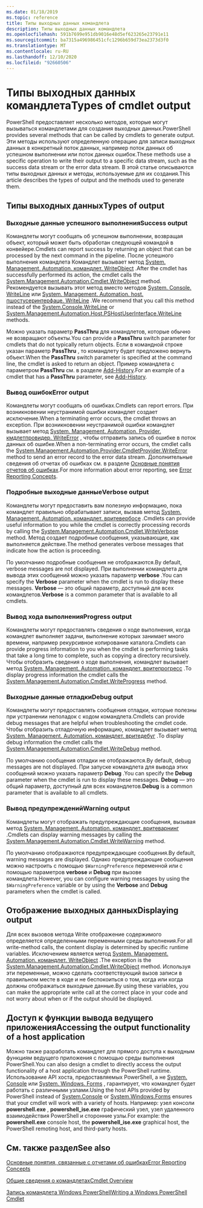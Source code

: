 ```yaml
---
ms.date: 01/18/2019
ms.topic: reference
title: Типы выходных данных командлета
description: Типы выходных данных командлета
ms.openlocfilehash: 591b7699e951db9016e48d5ef623265e23791e11
ms.sourcegitcommit: ba7315a496986451cfc1296b659d73ea2373d3f0
ms.translationtype: MT
ms.contentlocale: ru-RU
ms.lasthandoff: 12/10/2020
ms.locfileid: "92660506"
---
```

# <a name="types-of-cmdlet-output"></a><span data-ttu-id="b61b8-103">Типы выходных данных командлета</span><span class="sxs-lookup"><span data-stu-id="b61b8-103">Types of cmdlet output</span></span>

<span data-ttu-id="b61b8-104">PowerShell предоставляет несколько методов, которые могут вызываться командлетами для создания выходных данных.</span><span class="sxs-lookup"><span data-stu-id="b61b8-104">PowerShell provides several methods that can be called by cmdlets to generate output.</span></span> <span data-ttu-id="b61b8-105">Эти методы используют определенную операцию для записи выходных данных в конкретный поток данных, например поток данных об успешном выполнении или поток данных ошибок.</span><span class="sxs-lookup"><span data-stu-id="b61b8-105">These methods use a specific operation to write their output to a specific data stream, such as the success data stream or the error data stream.</span></span> <span data-ttu-id="b61b8-106">В этой статье описываются типы выходных данных и методы, используемые для их создания.</span><span class="sxs-lookup"><span data-stu-id="b61b8-106">This article describes the types of output and the methods used to generate them.</span></span>

## <a name="types-of-output"></a><span data-ttu-id="b61b8-107">Типы выходных данных</span><span class="sxs-lookup"><span data-stu-id="b61b8-107">Types of output</span></span>

### <a name="success-output"></a><span data-ttu-id="b61b8-108">Выходные данные успешного выполнения</span><span class="sxs-lookup"><span data-stu-id="b61b8-108">Success output</span></span>

<span data-ttu-id="b61b8-109">Командлеты могут сообщать об успешном выполнении, возвращая объект, который может быть обработан следующей командой в конвейере.</span><span class="sxs-lookup"><span data-stu-id="b61b8-109">Cmdlets can report success by returning an object that can be processed by the next command in the pipeline.</span></span> <span data-ttu-id="b61b8-110">После успешного выполнения командлета Командлет вызывает метод [System. Management. Automation. командлет. WriteObject](/dotnet/api/System.Management.Automation.Cmdlet.WriteObject) .</span><span class="sxs-lookup"><span data-stu-id="b61b8-110">After the cmdlet has successfully performed its action, the cmdlet calls the [System.Management.Automation.Cmdlet.WriteObject](/dotnet/api/System.Management.Automation.Cmdlet.WriteObject) method.</span></span> <span data-ttu-id="b61b8-111">Рекомендуется вызывать этот метод вместо методов [System. Console. WriteLine](/dotnet/api/System.Console.WriteLine) или [System. Management. Automation. host. пшостусеринтерфаце. WriteLine](/dotnet/api/System.Management.Automation.Host.PSHostUserInterface.WriteLine) .</span><span class="sxs-lookup"><span data-stu-id="b61b8-111">We recommend that you call this method instead of the [System.Console.WriteLine](/dotnet/api/System.Console.WriteLine) or [System.Management.Automation.Host.PSHostUserInterface.WriteLine](/dotnet/api/System.Management.Automation.Host.PSHostUserInterface.WriteLine) methods.</span></span>

<span data-ttu-id="b61b8-112">Можно указать параметр **PassThru** для командлетов, которые обычно не возвращают объекты.</span><span class="sxs-lookup"><span data-stu-id="b61b8-112">You can provide a **PassThru** switch parameter for cmdlets that do not typically return objects.</span></span>
<span data-ttu-id="b61b8-113">Если в командной строке указан параметр **PassThru** , то командлету будет предложено вернуть объект.</span><span class="sxs-lookup"><span data-stu-id="b61b8-113">When the **PassThru** switch parameter is specified at the command line, the cmdlet is asked to return an object.</span></span> <span data-ttu-id="b61b8-114">Пример командлета с параметром **PassThru** см. в разделе [Add-History](/powershell/module/Microsoft.PowerShell.Core/Add-History).</span><span class="sxs-lookup"><span data-stu-id="b61b8-114">For an example of a cmdlet that has a **PassThru** parameter, see [Add-History](/powershell/module/Microsoft.PowerShell.Core/Add-History).</span></span>

### <a name="error-output"></a><span data-ttu-id="b61b8-115">Вывод ошибок</span><span class="sxs-lookup"><span data-stu-id="b61b8-115">Error output</span></span>

<span data-ttu-id="b61b8-116">Командлеты могут сообщать об ошибках.</span><span class="sxs-lookup"><span data-stu-id="b61b8-116">Cmdlets can report errors.</span></span> <span data-ttu-id="b61b8-117">При возникновении неустранимой ошибки командлет создает исключение.</span><span class="sxs-lookup"><span data-stu-id="b61b8-117">When a terminating error occurs, the cmdlet throws an exception.</span></span> <span data-ttu-id="b61b8-118">При возникновении неустранимой ошибки командлет вызывает метод [System. Management. Automation. Provider. кмдлетпровидер. WriteError](/dotnet/api/System.Management.Automation.Provider.CmdletProvider.WriteError) , чтобы отправить запись об ошибке в поток данных об ошибке.</span><span class="sxs-lookup"><span data-stu-id="b61b8-118">When a non-terminating error occurs, the cmdlet calls the [System.Management.Automation.Provider.CmdletProvider.WriteError](/dotnet/api/System.Management.Automation.Provider.CmdletProvider.WriteError) method to send an error record to the error data stream.</span></span> <span data-ttu-id="b61b8-119">Дополнительные сведения об отчетах об ошибках см. в разделе [Основные понятия отчетов об ошибках](./error-reporting-concepts.md).</span><span class="sxs-lookup"><span data-stu-id="b61b8-119">For more information about error reporting, see [Error Reporting Concepts](./error-reporting-concepts.md).</span></span>

### <a name="verbose-output"></a><span data-ttu-id="b61b8-120">Подробные выходные данные</span><span class="sxs-lookup"><span data-stu-id="b61b8-120">Verbose output</span></span>

<span data-ttu-id="b61b8-121">Командлеты могут предоставить вам полезную информацию, пока командлет правильно обрабатывает записи, вызвав метод [System. Management. Automation. командлет. вритевербосе](/dotnet/api/System.Management.Automation.Cmdlet.WriteVerbose) .</span><span class="sxs-lookup"><span data-stu-id="b61b8-121">Cmdlets can provide useful information to you while the cmdlet is correctly processing records by calling the [System.Management.Automation.Cmdlet.WriteVerbose](/dotnet/api/System.Management.Automation.Cmdlet.WriteVerbose) method.</span></span> <span data-ttu-id="b61b8-122">Метод создает подробные сообщения, указывающие, как выполняется действие.</span><span class="sxs-lookup"><span data-stu-id="b61b8-122">The method generates verbose messages that indicate how the action is proceeding.</span></span>

<span data-ttu-id="b61b8-123">По умолчанию подробные сообщения не отображаются.</span><span class="sxs-lookup"><span data-stu-id="b61b8-123">By default, verbose messages are not displayed.</span></span> <span data-ttu-id="b61b8-124">При выполнении командлета для вывода этих сообщений можно указать параметр **verbose** .</span><span class="sxs-lookup"><span data-stu-id="b61b8-124">You can specify the **Verbose** parameter when the cmdlet is run to display these messages.</span></span> <span data-ttu-id="b61b8-125">**Verbose** — это общий параметр, доступный для всех командлетов.</span><span class="sxs-lookup"><span data-stu-id="b61b8-125">**Verbose** is a common parameter that is available to all cmdlets.</span></span>

### <a name="progress-output"></a><span data-ttu-id="b61b8-126">Вывод хода выполнения</span><span class="sxs-lookup"><span data-stu-id="b61b8-126">Progress output</span></span>

<span data-ttu-id="b61b8-127">Командлеты могут предоставлять сведения о ходе выполнения, когда командлет выполняет задачи, выполнение которых занимает много времени, например рекурсивное копирование каталога.</span><span class="sxs-lookup"><span data-stu-id="b61b8-127">Cmdlets can provide progress information to you when the cmdlet is performing tasks that take a long time to complete, such as copying a directory recursively.</span></span> <span data-ttu-id="b61b8-128">Чтобы отобразить сведения о ходе выполнения, командлет вызывает метод [System. Management. Automation. командлет. вритепрогресс](/dotnet/api/System.Management.Automation.Cmdlet.WriteProgress) .</span><span class="sxs-lookup"><span data-stu-id="b61b8-128">To display progress information the cmdlet calls the [System.Management.Automation.Cmdlet.WriteProgress](/dotnet/api/System.Management.Automation.Cmdlet.WriteProgress) method.</span></span>

### <a name="debug-output"></a><span data-ttu-id="b61b8-129">Выходные данные отладки</span><span class="sxs-lookup"><span data-stu-id="b61b8-129">Debug output</span></span>

<span data-ttu-id="b61b8-130">Командлеты могут предоставлять сообщения отладки, которые полезны при устранении неполадок с кодом командлета.</span><span class="sxs-lookup"><span data-stu-id="b61b8-130">Cmdlets can provide debug messages that are helpful when troubleshooting the cmdlet code.</span></span> <span data-ttu-id="b61b8-131">Чтобы отобразить отладочную информацию, командлет вызывает метод [System. Management. Automation. командлет. вритедебуг](/dotnet/api/System.Management.Automation.Cmdlet.WriteDebug) .</span><span class="sxs-lookup"><span data-stu-id="b61b8-131">To display debug information the cmdlet calls the [System.Management.Automation.Cmdlet.WriteDebug](/dotnet/api/System.Management.Automation.Cmdlet.WriteDebug) method.</span></span>

<span data-ttu-id="b61b8-132">По умолчанию сообщения отладки не отображаются.</span><span class="sxs-lookup"><span data-stu-id="b61b8-132">By default, debug messages are not displayed.</span></span> <span data-ttu-id="b61b8-133">При запуске командлета для вывода этих сообщений можно указать параметр **Debug** .</span><span class="sxs-lookup"><span data-stu-id="b61b8-133">You can specify the **Debug** parameter when the cmdlet is run to display these messages.</span></span> <span data-ttu-id="b61b8-134">**Debug** — это общий параметр, доступный для всех командлетов.</span><span class="sxs-lookup"><span data-stu-id="b61b8-134">**Debug** is a common parameter that is available to all cmdlets.</span></span>

### <a name="warning-output"></a><span data-ttu-id="b61b8-135">Вывод предупреждений</span><span class="sxs-lookup"><span data-stu-id="b61b8-135">Warning output</span></span>

<span data-ttu-id="b61b8-136">Командлеты могут отображать предупреждающие сообщения, вызывая метод [System. Management. Automation. командлет. вритеварнинг](/dotnet/api/System.Management.Automation.Cmdlet.WriteWarning) .</span><span class="sxs-lookup"><span data-stu-id="b61b8-136">Cmdlets can display warning messages by calling the [System.Management.Automation.Cmdlet.WriteWarning](/dotnet/api/System.Management.Automation.Cmdlet.WriteWarning) method.</span></span>

<span data-ttu-id="b61b8-137">По умолчанию отображаются предупреждающие сообщения.</span><span class="sxs-lookup"><span data-stu-id="b61b8-137">By default, warning messages are displayed.</span></span> <span data-ttu-id="b61b8-138">Однако предупреждающие сообщения можно настроить с помощью `$WarningPreference` переменной или с помощью параметров **verbose** и **Debug** при вызове командлета.</span><span class="sxs-lookup"><span data-stu-id="b61b8-138">However, you can configure warning messages by using the `$WarningPreference` variable or by using the **Verbose** and **Debug** parameters when the cmdlet is called.</span></span>

## <a name="displaying-output"></a><span data-ttu-id="b61b8-139">Отображение выходных данных</span><span class="sxs-lookup"><span data-stu-id="b61b8-139">Displaying output</span></span>

<span data-ttu-id="b61b8-140">Для всех вызовов метода Write отображение содержимого определяется определенными переменными среды выполнения.</span><span class="sxs-lookup"><span data-stu-id="b61b8-140">For all write-method calls, the content display is determined by specific runtime variables.</span></span> <span data-ttu-id="b61b8-141">Исключением является метод [System. Management. Automation. командлет. WriteObject](/dotnet/api/System.Management.Automation.Cmdlet.WriteObject) .</span><span class="sxs-lookup"><span data-stu-id="b61b8-141">The exception is the [System.Management.Automation.Cmdlet.WriteObject](/dotnet/api/System.Management.Automation.Cmdlet.WriteObject) method.</span></span> <span data-ttu-id="b61b8-142">Используя эти переменные, можно сделать соответствующий вызов записи в правильном месте в коде и не беспокоиться о том, когда или когда должны отображаться выходные данные.</span><span class="sxs-lookup"><span data-stu-id="b61b8-142">By using these variables, you can make the appropriate write call at the correct place in your code and not worry about when or if the output should be displayed.</span></span>

## <a name="accessing-the-output-functionality-of-a-host-application"></a><span data-ttu-id="b61b8-143">Доступ к функции вывода ведущего приложения</span><span class="sxs-lookup"><span data-stu-id="b61b8-143">Accessing the output functionality of a host application</span></span>

<span data-ttu-id="b61b8-144">Можно также разработать командлет для прямого доступа к выходным функциям ведущего приложения с помощью среды выполнения PowerShell.</span><span class="sxs-lookup"><span data-stu-id="b61b8-144">You can also design a cmdlet to directly access the output functionality of a host application through the PowerShell runtime.</span></span> <span data-ttu-id="b61b8-145">Использование API хоста, предоставляемых PowerShell, а не [System. Console](/dotnet/api/System.Console) или [System. Windows. Forms](/dotnet/api/System.Windows.Forms) , гарантирует, что командлет будет работать с различными узлами.</span><span class="sxs-lookup"><span data-stu-id="b61b8-145">Using the host APIs provided by PowerShell instead of [System.Console](/dotnet/api/System.Console) or [System.Windows.Forms](/dotnet/api/System.Windows.Forms) ensures that your cmdlet will work with a variety of hosts.</span></span> <span data-ttu-id="b61b8-146">Например: узел консоли **powershell.exe** , **powershell_ise.exe** графический узел, узел удаленного взаимодействия PowerShell и сторонние узлы.</span><span class="sxs-lookup"><span data-stu-id="b61b8-146">For example: the **powershell.exe** console host, the **powershell_ise.exe** graphical host, the PowerShell remoting host, and third-party hosts.</span></span>

## <a name="see-also"></a><span data-ttu-id="b61b8-147">См. также раздел</span><span class="sxs-lookup"><span data-stu-id="b61b8-147">See also</span></span>

[<span data-ttu-id="b61b8-148">Основные понятия, связанные с отчетами об ошибках</span><span class="sxs-lookup"><span data-stu-id="b61b8-148">Error Reporting Concepts</span></span>](./error-reporting-concepts.md)

[<span data-ttu-id="b61b8-149">Общие сведения о командлетах</span><span class="sxs-lookup"><span data-stu-id="b61b8-149">Cmdlet Overview</span></span>](./cmdlet-overview.md)

[<span data-ttu-id="b61b8-150">Запись командлета Windows PowerShell</span><span class="sxs-lookup"><span data-stu-id="b61b8-150">Writing a Windows PowerShell Cmdlet</span></span>](./writing-a-windows-powershell-cmdlet.md)
